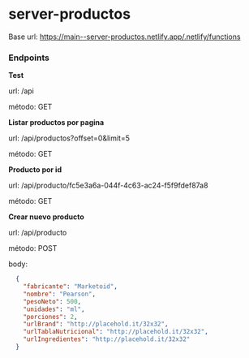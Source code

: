# server-productos

Base url: https://main--server-productos.netlify.app/.netlify/functions

### Endpoints

**Test**   

url: /api

método: GET

**Listar productos por pagina**

url: /api/productos?offset=0&limit=5

método: GET

**Producto por id**

url: /api/producto/fc5e3a6a-044f-4c63-ac24-f5f9fdef87a8

método: GET

**Crear nuevo producto**

url: /api/producto

método: POST

body:
```json
  {
    "fabricante": "Marketoid",
    "nombre": "Pearson",
    "pesoNeto": 500,
    "unidades": "ml",
    "porciones": 2,
    "urlBrand": "http://placehold.it/32x32",
    "urlTablaNutricional": "http://placehold.it/32x32",
    "urlIngredientes": "http://placehold.it/32x32"
  }

```